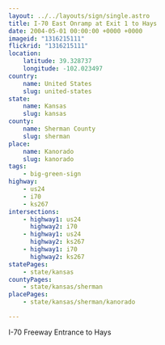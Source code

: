 ```yaml
---
layout: ../../layouts/sign/single.astro
title: I-70 East Onramp at Exit 1 to Hays
date: 2004-05-01 00:00:00 +0000 +0000
imageid: "1316215111"
flickrid: "1316215111"
location:
    latitude: 39.328737
    longitude: -102.023497
country:
    name: United States
    slug: united-states
state:
    name: Kansas
    slug: kansas
county:
    name: Sherman County
    slug: sherman
place:
    name: Kanorado
    slug: kanorado
tags:
    - big-green-sign
highway:
    - us24
    - i70
    - ks267
intersections:
    - highway1: us24
      highway2: i70
    - highway1: us24
      highway2: ks267
    - highway1: i70
      highway2: ks267
statePages:
    - state/kansas
countyPages:
    - state/kansas/sherman
placePages:
    - state/kansas/sherman/kanorado

---
```

I-70 Freeway Entrance to Hays